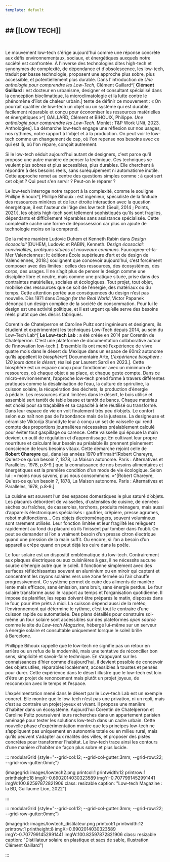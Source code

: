 ```yaml
---
template: default
---
```

## ## [[LOW TECH]]


<br class="breakpage">

Le mouvement low-tech s'érige aujourd'hui comme une réponse concrète aux défis environnementaux, sociaux, et énergétiques auxquels notre société est confrontée. 
À l'inverse des technologies dites high-tech et synonymes de complexité, de dépendance et d'obsolescence, les low-tech, traduit par basse technologie, proposent une approche plus sobre, plus accessible, et potentiellement plus durable. Dans l'introduction de *Une anthologie pour comprendre les Low-Tech*, Clément Gaillard^[ **Clément Gaillard** : est docteur en urbanisme, designer et consultant spécialisé dans la conception bioclimatique, la microclimatologie et la lutte contre le phénomène d'îlot de chaleur urbain.] tente de définir ce mouvement : « On pourrait qualifier de low-tech un objet ou un système qui est durable, facilement réparable et conçu pour économiser les ressources matérielles et énergétiques »^[ GAILLARD, Clément et BIHOUIX, Philippe. _Une anthologie pour comprendre les Low-Tech_. Monlet : T&P Work UNit, 2023. Anthologies]. La démarche low-tech engage une réflexion sur nos usages, nos rythmes, notre rapport à l'objet et à la production. On peut voir le low-tech comme un changement de cap, où l'on repense nos besoins avec ce qui est là, où l'on répare, conçoit autrement. 

Si le low-tech séduit aujourd'hui autant de designers, c'est parce qu'il propose une autre manière de penser la technique. Ces techniques se veulent plus sobres et plus accessibles, plus durables. Elle cherchent à répondre à des besoins réels, sans suréquipement ni automatisme inutile. Cette approche remet au centre des questions simples comme : à quoi sert cet objet ? Qui peut s'en servir ? Peut-on le réparer ? 

Le low-tech interroge notre rapport à la complexité, comme le souligne Phillipe Bihouix^[ Phillipe Bihouix : est ingénieur, spécialiste de la finitude des ressources minières et de leur étroite interaction avec la question énergétique, il est l'auteur de l'âge des low tech (Seuil, 2014 ; Points, 2021)], les objets high-tech sont tellement sophistiqués qu'ils sont fragiles, dépendants et difficilement réparables sans assistance spécialisée. Cette complexité cache une forme de dépossession car plus on ajoute de technologie moins on la comprend.

De la même manière Ludovic Duhem et Kenneth Rabin dans *Design écosocial*^[DUHEM, Ludovic et RABIN, Kenneth. _Design écosocial: convivialités, pratiques situées et nouveaux communs_. Faucogney-et-la-Mer Valenciennes : It: éditions École supérieure d’art et de design de Valenciennes, 2018.] soulignent que concevoir aujourd’hui, c’est forcément composer avec des limites : celles des ressources, des écosystèmes, des corps, des usages. Il ne s’agit plus de penser le design comme une discipline libre et neutre, mais comme une pratique située, prise dans des contraintes matérielles, sociales et écologiques. Tout projet, tout objet, mobilise des ressources que ce soit de l’énergie, des matériaux ou du temps. Cette attention portée aux conséquences du design n’est pas nouvelle. Dès 1971 dans *Design for the Real World*, Victor Papanek dénonçait un design complice de la société de consommation. Pour lui le design est une activité politique, et il est urgent qu’elle serve des besoins réels plutôt que des désirs fabriqués.

Corentin de Chatelperron et Caroline Pultz sont ingénieurs et designers, ils étudient et expérimentent les techniques Low-Tech depuis 2014, au sein du Low-Tech Lab^[ **Le Low-tech Lab** : a été créée en 2014 par Corentin de Chatelperron. C'est une plateforme de documentation collaborative autour de l’innovation low-tech.]. Ensemble ils ont mené l’expérience de vivre quatre mois dans le désert du Mexique dans un espace de 60m2 autonome qu’ils appellent *la* *biosphère*^[ Documentaire Arte, *L'expérience biosphère : 120 jours dans le désert*, réalisé par Laurent Sardi en 2023.]. Cette biosphère est un espace conçu pour fonctionner avec un minimum de ressources, où chaque objet à sa place, et chaque geste compte. Dans ce micro-environnement, l’approche low-tech prend forme à travers différentes pratiques comme la désalinisation de l’eau, la culture de spriruline, la cuisson solaire, la récupération des déchets, la production d’énergie à pédale. Les ressources étant limitées dans le désert, le bois utilisé et assemblé sert tantôt de table basse et tantôt de bancs. Chaque matériau est choisi pour sa traçabilité et sa capacité à être réutilisé ou transformé. Dans leur espace de vie on voit finalement très peu d’objets. Le confort selon eux naît non pas de l’abondance mais de la justesse. La designeuse et céramiste Viktorija Stunddyte leur à conçu un set de vaisselle qui rend compte des proportions journalières nécessaires préalablement calculé pour éviter tout gaspillage ou carence. Cette vaisselle qui épouse la main devient un outil de régulation et d’apprentissage. 
En cultivant leur propre nourriture et calculant leur besoin au préalable ils prennent pleinement conscience de leurs besoins vitaux. Cette démarche rejoint celle de **Robert Chareyre** qui, dans les années 1970 affirmait^[Robert Chareyre, Qu'est-ce qu'un besoin ?, 1878, La Maison autonome. Paris : Alternatives et Parallèles, 1978, p.8-9.] que la connaissance de nos besoins alimentaires et énergétiques est la première condition d'un mode de vie écologique. Selon lui : « moins nous savons, plus nous consommons. »^[Robert Chareyre, Qu'est-ce qu'un besoin ?, 1878, La Maison autonome. Paris : Alternatives et Parallèles, 1978, p.8-9.]

La cuisine est souvent l’un des espaces domestiques le plus saturé d’objets. Les placards débordent de vaisselles, d’ustensiles de cuisine, de denrées sèches ou fraîches, de casseroles, torchons, produits ménagers, mais aussi d’appareils électroniques spécialisés : gaufrier, crêpière, presse agrumes, robot multifonctions… Ces objets électroménagers, souvent volumineux sont rarement utilisés. Leur fonction limitée et leur fragilité les relèguent rapidement au fond du placard où ils finissent par tomber dans l’oubli. On peut se demander si l’on a vraiment besoin d’un presse citron électrique quand une pression de la main suffit. Ou encore, si l’on a besoin d’un appareil a crêpe quand on peut déjà les cuire dans la poêle. 

Le four solaire est un dispositif emblématique du low-tech. Contrairement aux plaques électriques ou aux cuisinières à gaz, il ne nécessite aucune source d’énergie autre que le soleil. Il fonctionne simplement avec des surfaces réfléchissantes souvent en aluminium ou en miroir qui captent et concentrent les rayons solaires vers une zone fermée où l’air chauffe progressivement. Ce système permet de cuire des aliments de manière lente mais efficace, sans émission, sans bruit, sans énergie perdue. Le four solaire transforme aussi le rapport au temps et l’organisation quotidienne. Il impose de planifier, les repas doivent être préparés le matin, disposés dans le four, pour être prêts à midi. La cuisson dépend aussi de la météo, l’environnement qui détermine le rythme, c’est tout le contraire d’une cuisson rapide ou automatisée. Des plans détaillés pour construire soi-même un four solaire sont accessibles sur des plateformes *open source* comme le site du *Low-tech Magazine*, hébergé lui-même sur un serveur à énergie solaire et consultable uniquement lorsque le soleil brille à Barcelone. 

Phillippe Bihouix rappelle que le low-tech ne signifie pas un retour en arrière ou un refus de la modernité, mais une tentative de réconcilier bon sens, simplicité et savoir-faire technique. En s’appuyant sur les connaissances d’hier comme d’aujourd’hui, il devient possible de concevoir des objets utiles, réparables localement, accessibles à toustes et pensés pour durer. 
Cette expérience dans le désert illustre que le low-tech est loin d’être un projet de renoncement mais plutôt un projet joyeux, de recconexion avec le temps et l’espace.

L’expérimentation mené dans le désert par le Low-tech Lab est un exemple concret. Elle montre que le low-tech n’est pas une privation, ni un repli, mais c’est au contraire un projet joyeux et vivant. Il propose une manière d’habiter dans un écosystème. Aujourd’hui Corentin de Chatelperron et Caroline Pultz poursuivent leurs recherches dans un appartement parisien aménagé pour tester les solutions low-tech dans un cadre urbain. Cette nouvelle phase d’expérimentation montre que les principes low-tech ne s’appliquent pas uniquement en autonomie totale ou en milieu rural, mais qu’ils peuvent s’adapter aux réalités des villes, et proposer des pistes concrètes pour transformer l’habitat. Le low-tech trace ainsi les contours d’une manière d’habiter de façon plus sobre et plus lucide.

::: modularGrid {style="--grid-col:12; --grid-col-gutter:3mm; --grid-row:22; --grid-row-gutter:0mm;"}

(imagegrid: images/lowtech2.png printcol:1 printwidth:12 printrow:1 printheight:18 imgX:-0.6902014030323589 imgY:-0.7077991452991441 imgW:100.82597872821906 class: resizable caption: "Low-tech Magazine : la BD, Guillaume Lion, 2022")

:::

::: modularGrid {style="--grid-col:12; --grid-col-gutter:3mm; --grid-row:22; --grid-row-gutter:0mm;"}

(imagegrid: images/lowtech_distilateur.png printcol:1 printwidth:12 printrow:1 printheight:8 imgX:-0.6902014030323589 imgY:-0.7077991452991441 imgW:100.82597872821906 class: resizable caption: "Distillateur solaire en plastique et sacs de sable, illustration Clément Gaillard")

:::

